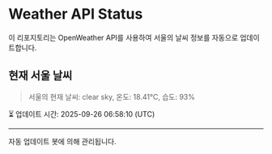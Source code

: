 
# Weather API Status

이 리포지토리는 OpenWeather API를 사용하여 서울의 날씨 정보를 자동으로 업데이트합니다.

## 현재 서울 날씨
> 서울의 현재 날씨: clear sky, 온도: 18.41°C, 습도: 93%

⏳ 업데이트 시간: 2025-09-26 06:58:10 (UTC)

---
자동 업데이트 봇에 의해 관리됩니다.
